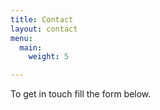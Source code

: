 ```yaml
---
title: Contact
layout: contact
menu:
  main:
    weight: 5

---
```

To get in touch fill the form below.